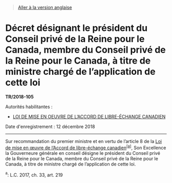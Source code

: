 > [Aller à la version anglaise](/en/Regulations/Statutory%20Instruments/2018/105.md)

# Décret désignant le président du Conseil privé de la Reine pour le Canada, membre du Conseil privé de la Reine pour le Canada, à titre de ministre chargé de l’application de cette loi

**TR/2018-105**

Autorités habilitantes : 
- [LOI DE MISE EN OEUVRE DE L’ACCORD DE LIBRE-ÉCHANGE CANADIEN](/fr/Lois/Lois%20du%20Canada/2017/ch.%2033,%20art.%20219.md)

Date d'enregistrement : 12 décembre 2018

----------

Sur recommandation du premier ministre et en vertu de l’article 8 de la [Loi de mise en œuvre de l’Accord de libre-échange canadien](/fr/Lois/Lois%20du%20Canada/2017/ch.%2033,%20art.%20219.md)<sup><a href='#nbp_81000-3-1733-F_hq_22182'>[a]</a></sup>, Son Excellence la Gouverneure générale en conseil désigne le président du Conseil privé de la Reine pour le Canada, membre du Conseil privé de la Reine pour le Canada, à titre de ministre chargé de l’application de cette loi.

<a name='nbp_81000-3-1733-F_hq_22182'><sup>a</sup></a>: L.C. 2017, ch. 33, art. 219<br />


